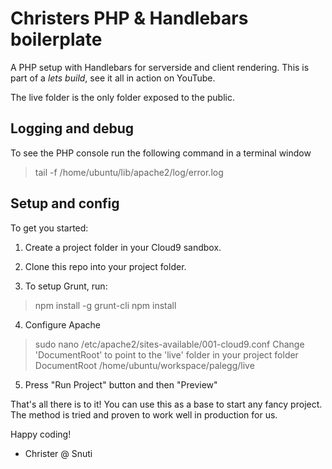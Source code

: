 
# Christers PHP & Handlebars boilerplate

A PHP setup with Handlebars for serverside and client rendering. This is part
of a *lets build*, see it all in action on YouTube.

The live folder is the only folder exposed to the public.

## Logging and debug

To see the PHP console run the following command in a terminal window
> tail -f /home/ubuntu/lib/apache2/log/error.log

## Setup and config

To get you started:

1) Create a project folder in your Cloud9 sandbox.

2) Clone this repo into your project folder.

3) To setup Grunt, run:
> npm install -g grunt-cli
> npm install

4) Configure Apache
> sudo nano /etc/apache2/sites-available/001-cloud9.conf
Change 'DocumentRoot' to point to the 'live' folder in your project folder
> DocumentRoot /home/ubuntu/workspace/palegg/live

5) Press "Run Project" button and then "Preview"

That's all there is to it! You can use this as a base to start any fancy project. The method is tried and
proven to work well in production for us.

Happy coding!
- Christer @ Snuti